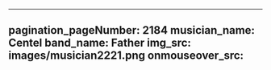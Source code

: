 ------
pagination_pageNumber: 2184
musician_name: Centel
band_name: Father
img_src: images/musician2221.png
onmouseover_src: 
------